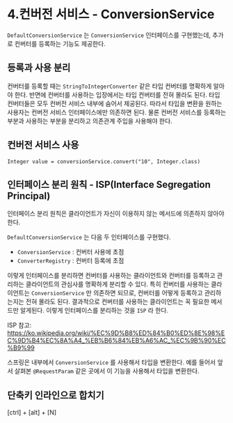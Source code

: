 # 4.컨버전 서비스 - ConversionService

`DefaultConversionService` 는 `ConversionService` 인터페이스를 구현했는데, 추가로 컨버터를
등록하는 기능도 제공한다.

## 등록과 사용 분리
컨버터를 등록할 때는 `StringToIntegerConverter` 같은 타입 컨버터를 명확하게 알아야 한다. 반면에
컨버터를 사용하는 입장에서는 타입 컨버터를 전혀 몰라도 된다. 타입 컨버터들은 모두 컨버전 서비스
내부에 숨어서 제공된다. 따라서 타입을 변환을 원하는 사용자는 컨버전 서비스 인터페이스에만 의존하면
된다. 물론 컨버전 서비스를 등록하는 부분과 사용하는 부분을 분리하고 의존관계 주입을 사용해야 한다.

## 컨버전 서비스 사용
`Integer value = conversionService.convert("10", Integer.class)`

## 인터페이스 분리 원칙 - ISP(Interface Segregation Principal)
인터페이스 분리 원칙은 클라이언트가 자신이 이용하지 않는 메서드에 의존하지 않아야 한다.

`DefaultConversionService` 는 다음 두 인터페이스를 구현했다.
- `ConversionService` : 컨버터 사용에 초점
- `ConverterRegistry` : 컨버터 등록에 초점

이렇게 인터페이스를 분리하면 컨버터를 사용하는 클라이언트와 컨버터를 등록하고 관리하는 클라이언트의
관심사를 명확하게 분리할 수 있다. 특히 컨버터를 사용하는 클라이언트는 `ConversionService` 만
의존하면 되므로, 컨버터를 어떻게 등록하고 관리하는지는 전혀 몰라도 된다. 결과적으로 컨버터를
사용하는 클라이언트는 꼭 필요한 메서드만 알게된다. 이렇게 인터페이스를 분리하는 것을 `ISP` 라 한다.

ISP 참고: https://ko.wikipedia.org/wiki/%EC%9D%B8%ED%84%B0%ED%8E%98%EC%9D%B4%EC%8A%A4_%EB%B6%84%EB%A6%AC_%EC%9B%90%EC%B9%99

스프링은 내부에서 `ConversionService` 를 사용해서 타입을 변환한다. 예를 들어서 앞서 살펴본
`@RequestParam` 같은 곳에서 이 기능을 사용해서 타입을 변환한다.


## 단축키 인라인으로 합치기
[ctrl] + [alt] + [N]